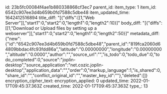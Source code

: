 id: 23b5fc00084f4ae1b880338868cf3ec7
parent_id: 
item_type: 1
item_id: 6542c907ee3d4b659b0fd7588c5dbe48
item_updated_time: 1642412516894
title_diff: "[{\"diffs\":[[1,\"Web Server\"]],\"start1\":0,\"start2\":0,\"length1\":0,\"length2\":10}]"
body_diff: "[{\"diffs\":[[1,\"Download or Upload files by setting up a webserver\"]],\"start1\":0,\"start2\":0,\"length1\":0,\"length2\":50}]"
metadata_diff: {"new":{"id":"6542c907ee3d4b659b0fd7588c5dbe48","parent_id":"819fca2060d64809bbdac4fc93fdd86a","latitude":"0.00000000","longitude":"0.00000000","altitude":"0.0000","author":"","source_url":"","is_todo":0,"todo_due":0,"todo_completed":0,"source":"joplin-desktop","source_application":"net.cozic.joplin-desktop","application_data":"","order":0,"markup_language":1,"is_shared":0,"share_id":"","conflict_original_id":"","master_key_id":""},"deleted":[]}
encryption_cipher_text: 
encryption_applied: 0
updated_time: 2022-01-17T09:45:37.363Z
created_time: 2022-01-17T09:45:37.363Z
type_: 13